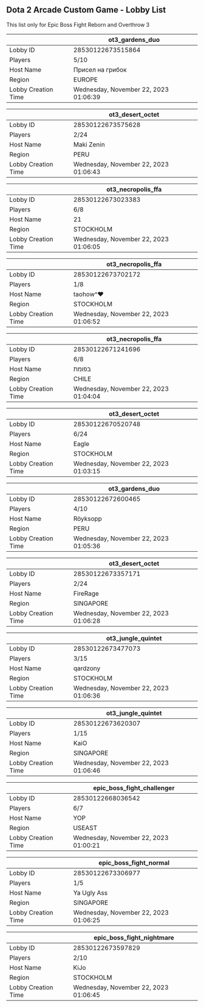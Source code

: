 ## Dota 2 Arcade Custom Game - Lobby List

This list only for Epic Boss Fight Reborn and Overthrow 3

|  | ot3_gardens_duo |
| ------ | ------ |
| Lobby ID | 28530122673515864 |
| Players | 5/10 |
| Host Name | Присел на грибок |
| Region | EUROPE |
| Lobby Creation Time | Wednesday, November 22, 2023 01:06:39 |


|  | ot3_desert_octet |
| ------ | ------ |
| Lobby ID | 28530122673575628 |
| Players | 2/24 |
| Host Name | Maki Zenin |
| Region | PERU |
| Lobby Creation Time | Wednesday, November 22, 2023 01:06:43 |


|  | ot3_necropolis_ffa |
| ------ | ------ |
| Lobby ID | 28530122673023383 |
| Players | 6/8 |
| Host Name | 21 |
| Region | STOCKHOLM |
| Lobby Creation Time | Wednesday, November 22, 2023 01:06:05 |


|  | ot3_necropolis_ffa |
| ------ | ------ |
| Lobby ID | 28530122673702172 |
| Players | 1/8 |
| Host Name | taohow^♥ |
| Region | STOCKHOLM |
| Lobby Creation Time | Wednesday, November 22, 2023 01:06:52 |


|  | ot3_necropolis_ffa |
| ------ | ------ |
| Lobby ID | 28530122671241696 |
| Players | 6/8 |
| Host Name | בפומת |
| Region | CHILE |
| Lobby Creation Time | Wednesday, November 22, 2023 01:04:04 |


|  | ot3_desert_octet |
| ------ | ------ |
| Lobby ID | 28530122670520748 |
| Players | 6/24 |
| Host Name | Eagle |
| Region | STOCKHOLM |
| Lobby Creation Time | Wednesday, November 22, 2023 01:03:15 |


|  | ot3_gardens_duo |
| ------ | ------ |
| Lobby ID | 28530122672600465 |
| Players | 4/10 |
| Host Name | Röyksopp |
| Region | PERU |
| Lobby Creation Time | Wednesday, November 22, 2023 01:05:36 |


|  | ot3_desert_octet |
| ------ | ------ |
| Lobby ID | 28530122673357171 |
| Players | 2/24 |
| Host Name | FireRage |
| Region | SINGAPORE |
| Lobby Creation Time | Wednesday, November 22, 2023 01:06:28 |


|  | ot3_jungle_quintet |
| ------ | ------ |
| Lobby ID | 28530122673477073 |
| Players | 3/15 |
| Host Name | qardzony |
| Region | STOCKHOLM |
| Lobby Creation Time | Wednesday, November 22, 2023 01:06:36 |


|  | ot3_jungle_quintet |
| ------ | ------ |
| Lobby ID | 28530122673620307 |
| Players | 1/15 |
| Host Name | KaiO |
| Region | SINGAPORE |
| Lobby Creation Time | Wednesday, November 22, 2023 01:06:46 |


|  | epic_boss_fight_challenger |
| ------ | ------ |
| Lobby ID | 28530122668036542 |
| Players | 6/7 |
| Host Name | YOP |
| Region | USEAST |
| Lobby Creation Time | Wednesday, November 22, 2023 01:00:21 |


|  | epic_boss_fight_normal |
| ------ | ------ |
| Lobby ID | 28530122673306977 |
| Players | 1/5 |
| Host Name | Ya Ugly Ass |
| Region | SINGAPORE |
| Lobby Creation Time | Wednesday, November 22, 2023 01:06:25 |


|  | epic_boss_fight_nightmare |
| ------ | ------ |
| Lobby ID | 28530122673597829 |
| Players | 2/10 |
| Host Name | KiJo |
| Region | STOCKHOLM |
| Lobby Creation Time | Wednesday, November 22, 2023 01:06:45 |


